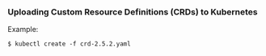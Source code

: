 ### Uploading Custom Resource Definitions (CRDs) to Kubernetes

Example:
```
$ kubectl create -f crd-2.5.2.yaml
```
